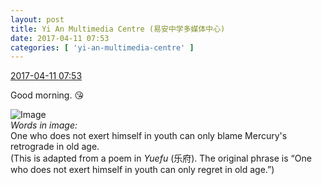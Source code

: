 ```yaml
---
layout: post
title: Yi An Multimedia Centre (易安中学多媒体中心)
date: 2017-04-11 07:53
categories: [ 'yi-an-multimedia-centre' ]
---
```


<div class="weibo-info">
  <a href="http://weibo.com/6196825252/EDY1onHRP">2017-04-11 07:53</a>
</div>

Good morning. :kissing_heart:

<!-- more -->

![Image](http://wx2.sinaimg.cn/mw690/006Lnfkoly1feienh6cppj30qo0qoabr.jpg)  
*Words in image:*  
One who does not exert himself in youth can only blame Mercury's retrograde in old age.  
(This is adapted from a poem in *Yuefu* (乐府). The original phrase is “One who does not exert himself in youth can only regret in old age.”)
